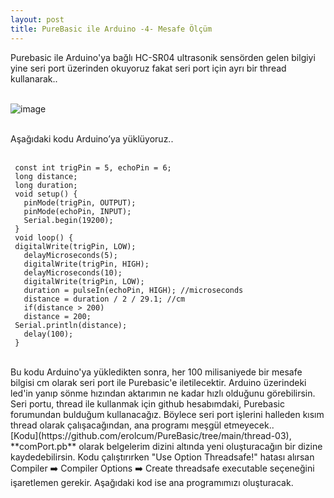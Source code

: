 ```yaml
---
layout: post
title: PureBasic ile Arduino -4- Mesafe Ölçüm
---
```


Purebasic ile Arduino'ya bağlı HC-SR04 ultrasonik sensörden gelen bilgiyi yine seri port üzerinden okuyoruz fakat seri port için ayrı bir thread kullanarak..<br><br>

![image](https://github.com/user-attachments/assets/eb653f0c-5413-43b7-a9bd-20afbfa61c76)<br><br>

Aşağıdaki kodu Arduino’ya yüklüyoruz..<br><br>

```arduino
 const int trigPin = 5, echoPin = 6;
 long distance;
 long duration;
 void setup() {
   pinMode(trigPin, OUTPUT);
   pinMode(echoPin, INPUT);
   Serial.begin(19200);
 }
 void loop() {
 digitalWrite(trigPin, LOW);
   delayMicroseconds(5);
   digitalWrite(trigPin, HIGH);
   delayMicroseconds(10);
   digitalWrite(trigPin, LOW);
   duration = pulseIn(echoPin, HIGH); //microseconds
   distance = duration / 2 / 29.1; //cm
   if(distance > 200)
   distance = 200;
 Serial.println(distance);
   delay(100);
 }
```
<br>
Bu kodu Arduino'ya yükledikten sonra, her 100 milisaniyede bir mesafe bilgisi cm olarak seri port ile Purebasic'e iletilecektir. Arduino üzerindeki led'in yanıp sönme hızından aktarımın ne kadar hızlı olduğunu görebilirsin. Seri portu, thread ile kullanmak için github hesabımdaki, Purebasic forumundan bulduğum kullanacağız. Böylece seri port işlerini halleden kısım thread olarak çalışacağından, ana programı meşgül etmeyecek..<br>
[Kodu](https://github.com/erolcum/PureBasic/tree/main/thread-03), **comPort.pb** olarak belgelerim dizini altında yeni oluşturacağın bir dizine kaydedebilirsin. Kodu çalıştırırken "Use Option Threadsafe!" hatası alırsan Compiler ➡️ Compiler Options ➡️ Create threadsafe executable seçeneğini işaretlemen gerekir. Aşağıdaki kod ise ana programımızı oluşturacak.

```pb


```
<br>


